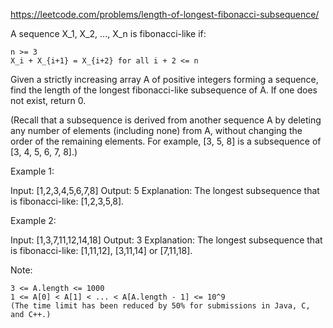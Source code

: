 https://leetcode.com/problems/length-of-longest-fibonacci-subsequence/

A sequence X_1, X_2, ..., X_n is fibonacci-like if:

    n >= 3
    X_i + X_{i+1} = X_{i+2} for all i + 2 <= n

Given a strictly increasing array A of positive integers forming a sequence, find the length of the longest fibonacci-like subsequence of A. If one does not exist, return 0.

(Recall that a subsequence is derived from another sequence A by deleting any number of elements (including none) from A, without changing the order of the remaining elements. For example, [3, 5, 8] is a subsequence of [3, 4, 5, 6, 7, 8].)

Example 1:

Input: [1,2,3,4,5,6,7,8]
Output: 5
Explanation:
The longest subsequence that is fibonacci-like: [1,2,3,5,8].

Example 2:

Input: [1,3,7,11,12,14,18]
Output: 3
Explanation:
The longest subsequence that is fibonacci-like:
[1,11,12], [3,11,14] or [7,11,18].

Note:

    3 <= A.length <= 1000
    1 <= A[0] < A[1] < ... < A[A.length - 1] <= 10^9
    (The time limit has been reduced by 50% for submissions in Java, C, and C++.)
